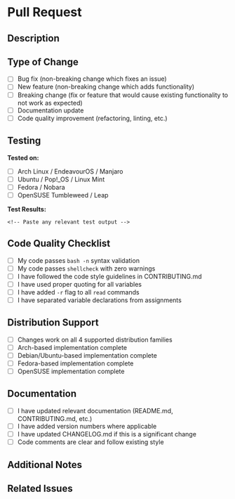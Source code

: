 # Pull Request

## Description
<!-- Provide a clear description of your changes -->

## Type of Change
<!-- Mark the relevant option with an 'x' -->
- [ ] Bug fix (non-breaking change which fixes an issue)
- [ ] New feature (non-breaking change which adds functionality)
- [ ] Breaking change (fix or feature that would cause existing functionality to not work as expected)
- [ ] Documentation update
- [ ] Code quality improvement (refactoring, linting, etc.)

## Testing
<!-- Describe the tests you ran to verify your changes -->

**Tested on:**
- [ ] Arch Linux / EndeavourOS / Manjaro
- [ ] Ubuntu / Pop!_OS / Linux Mint
- [ ] Fedora / Nobara
- [ ] OpenSUSE Tumbleweed / Leap

**Test Results:**
```
<!-- Paste any relevant test output -->
```

## Code Quality Checklist
- [ ] My code passes `bash -n` syntax validation
- [ ] My code passes `shellcheck` with zero warnings
- [ ] I have followed the code style guidelines in CONTRIBUTING.md
- [ ] I have used proper quoting for all variables
- [ ] I have added `-r` flag to all `read` commands
- [ ] I have separated variable declarations from assignments

## Distribution Support
- [ ] Changes work on all 4 supported distribution families
- [ ] Arch-based implementation complete
- [ ] Debian/Ubuntu-based implementation complete
- [ ] Fedora-based implementation complete
- [ ] OpenSUSE implementation complete

## Documentation
- [ ] I have updated relevant documentation (README.md, CONTRIBUTING.md, etc.)
- [ ] I have added version numbers where applicable
- [ ] I have updated CHANGELOG.md if this is a significant change
- [ ] Code comments are clear and follow existing style

## Additional Notes
<!-- Any additional information that reviewers should know -->

## Related Issues
<!-- Link any related issues: Fixes #123, Related to #456 -->
